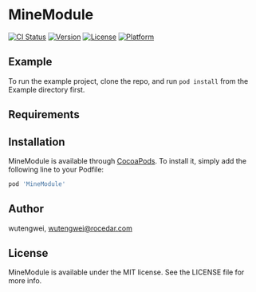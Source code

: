 # MineModule

[![CI Status](https://img.shields.io/travis/wutengwei/MineModule.svg?style=flat)](https://travis-ci.org/wutengwei/MineModule)
[![Version](https://img.shields.io/cocoapods/v/MineModule.svg?style=flat)](https://cocoapods.org/pods/MineModule)
[![License](https://img.shields.io/cocoapods/l/MineModule.svg?style=flat)](https://cocoapods.org/pods/MineModule)
[![Platform](https://img.shields.io/cocoapods/p/MineModule.svg?style=flat)](https://cocoapods.org/pods/MineModule)

## Example

To run the example project, clone the repo, and run `pod install` from the Example directory first.

## Requirements

## Installation

MineModule is available through [CocoaPods](https://cocoapods.org). To install
it, simply add the following line to your Podfile:

```ruby
pod 'MineModule'
```

## Author

wutengwei, wutengwei@rocedar.com

## License

MineModule is available under the MIT license. See the LICENSE file for more info.
